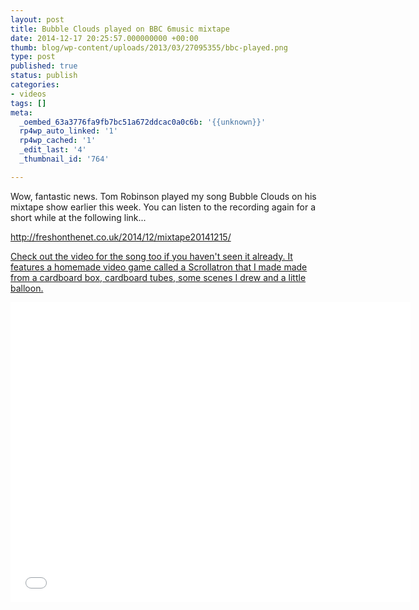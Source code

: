 ```yaml
---
layout: post
title: Bubble Clouds played on BBC 6music mixtape
date: 2014-12-17 20:25:57.000000000 +00:00
thumb: blog/wp-content/uploads/2013/03/27095355/bbc-played.png
type: post
published: true
status: publish
categories:
- videos
tags: []
meta:
  _oembed_63a3776fa9fb7bc51a672ddcac0a0c6b: '{{unknown}}'
  rp4wp_auto_linked: '1'
  rp4wp_cached: '1'
  _edit_last: '4'
  _thumbnail_id: '764'

---
```

<p>Wow, fantastic news. Tom Robinson played my song Bubble Clouds on his mixtape show earlier this week. You can listen to the recording again for a short while at the following link...</p>

<p><a href="http://freshonthenet.co.uk/2014/12/mixtape20141215/" title"Sugardrum on BBC 6music">http://freshonthenet.co.uk/2014/12/mixtape20141215/</p>
<p>Check out the video for the song too if you haven't seen it already. It features a homemade video game called a Scrollatron that I made made from a cardboard box, cardboard tubes, some scenes I drew and a little balloon.</p>

<p><iframe width="640" height="480" src="//www.youtube.com/embed/ijo0I2xD9gM" frameborder="0" allowfullscreen></iframe></p>
